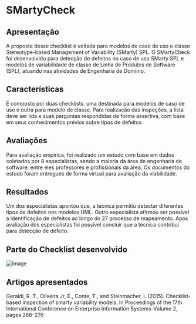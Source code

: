 # SMartyCheck

## Apresentação

A proposta desse checklist é voltada para modelos de caso de uso e classe Stereotype-based Management of Variability (SMarty) SPL. O SMartyCheck foi desenvolvido para detecção de defeitos no caso de uso SMarty SPL e modelos de variabilidade de
classe de Linha de Produtos de Software (SPL), atuando nas atividades de Engenharia de Domínio.

## Características 

 É composto por duas checklists: uma destinada para modelos de caso de uso e outra para modelo de classe. Para realização das inspeções, a lista deve ser lida e suas perguntas respondidas de forma assertiva, com base em seus conhecimentos prévios sobre tipos de defeitos.

## Avaliações

 Para avaliação empírica, foi realizado um estudo com base em dados coletados por 8 especialistas,
sendo a maioria da área de engenharia de software, entre eles professores e profissionais da
área. Os documentos do estudo foram entregues de forma virtual para avaliação da viabilidade.

## Resultados

Um dos especialistas apontou que, a técnica permitiu detectar diferentes tipos de defeitos nos
modelos UML. Outro especialista afirmou ser possível a identificação de defeitos ao longo do
27 processo de mapeamento. Após avaliação dos especialistas foi possível concluir que a técnica
contribui para detecção de defeito.


## Parte do Checklist desenvolvido 

![image](https://user-images.githubusercontent.com/49456679/184934414-c7394748-caad-4ad8-9240-e3303eb3a5a6.png)


## Artigos apresentados

Geraldi, R. T., Oliveira Jr, E., Conte, T., and Steinmacher, I. (2015). Checklist-based inspection of smarty variability models. In Proceedings of the 17th International Conference on
Enterprise Information Systems-Volume 2, pages 268–276


